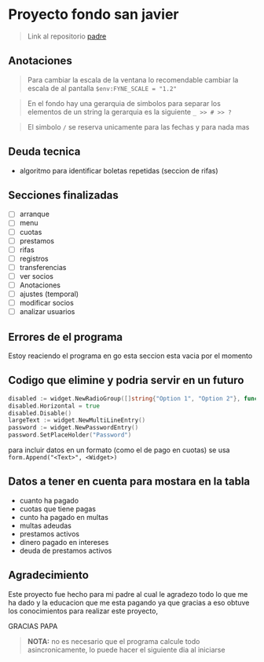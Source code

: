 # Proyecto fondo san javier

> Link al repositorio [padre](https://github.com/javier25987/FondoGoDB)

## Anotaciones

> Para cambiar la escala de la ventana lo recomendable cambiar la escala de al pantalla `$env:FYNE_SCALE = "1.2"`

> En el fondo hay una gerarquia de simbolos para separar los elementos de un string la gerarquia es la siguiente `_ >> # >> ?`

> El simbolo `/` se reserva unicamente para las fechas y para nada mas

## Deuda tecnica

* algoritmo para identificar boletas repetidas (seccion de rifas)

## Secciones finalizadas

* [ ]  arranque
* [ ]  menu
* [ ]  cuotas
* [ ]  prestamos
* [ ]  rifas
* [ ]  registros
* [ ]  transferencias
* [ ]  ver socios
* [ ]  Anotaciones
* [ ]  ajustes (temporal)
* [ ]  modificar socios
* [ ]  analizar usuarios

## Errores de el programa

Estoy reaciendo el programa en go esta seccion esta vacia por el momento

## Codigo que elimine y podria servir en un futuro

```go
disabled := widget.NewRadioGroup([]string{"Option 1", "Option 2"}, func(string) {})
disabled.Horizontal = true
disabled.Disable()
largeText := widget.NewMultiLineEntry()
password := widget.NewPasswordEntry()
password.SetPlaceHolder("Password")
```


para incluir datos en un formato (como el de pago en cuotas) se usa `form.Append("<Text>", <Widget>)`

## Datos a tener en cuenta para mostara en la tabla

* cuanto ha pagado
* cuotas que tiene pagas
* cunto ha pagado en multas
* multas adeudas
* prestamos activos
* dinero pagado en intereses
* deuda de prestamos activos

## Agradecimiento

Este proyecto fue hecho para mi padre al cual le agradezo todo lo que me ha dado y la educacion que me esta pagando ya que gracias a eso obtuve los conocimientos para realizar este proyecto,

GRACIAS PAPA

> **NOTA:** no es necesario que el programa calcule todo asincronicamente, lo puede hacer el siguiente dia al iniciarse